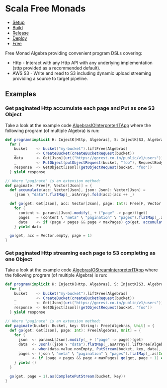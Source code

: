 # Scala Free Monads

- [Setup](docs/setup.md)
- [Build](docs/build.md)
- [Release](docs/release.md)
- [Deploy](docs/deploy.md)
- [Free](docs/free.md)

Free Monad Algebra providing convenient program DSLs covering:

- Http - Interact with any Http API with any underlying implementation (sttp provided as a recommended default).
- AWS S3 - Write and read to S3 including dynamic upload streaming providing a source to target pipeline.

## Examples

### Get paginated Http accumulate each page and Put as one S3 Object

Take a look at the example code [AlgebrasIOInterpreterITApp](src/it/scala/com/backwards/algebra/interpreter/AlgebrasIOInterpreterITApp.scala) where the following program (of multiple Algebra) is run:

```scala
def program(implicit H: InjectK[Http, Algebras], S: InjectK[S3, Algebras]): Free[Algebras, Jsonl] =
  for {
    bucket    <- bucket("my-bucket").liftFree[Algebras]
    _         <- CreateBucket(createBucketRequest(bucket))
    data      <- Get[Json](uri("https://gorest.co.in/public/v1/users")).paginate
    _         <- PutObject(putObjectRequest(bucket, "foo"), RequestBody.fromString(data.map(_.noSpaces).mkString("\n")))
    response  <- GetObject[Jsonl](getObjectRequest(bucket, "foo"))
  } yield response

// Where "paginate" is an extension method:
def paginate: Free[F, Vector[Json]] = {
  def accumulate(acc: Vector[Json], json: Json): Vector[Json] =
    (json \ "data").flatMap(_.asArray).fold(acc)(acc ++ _)

  def go(get: Get[Json], acc: Vector[Json], page: Int): Free[F, Vector[Json]] =
    for {
      content <- paramsL[Json].modify(_ + ("page" -> page))(get)
      pages   = (content \ "meta" \ "pagination" \ "pages").flatMap(_.as[Int].toOption).getOrElse(0)
      data    <- if (page < pages && page < maxPages) go(get, accumulate(acc, content), page + 1) else Free.pure[F, Vector[Json]](accumulate(acc, content))
    } yield data

  go(get, acc = Vector.empty, page = 1)
}  
```

### Get paginated Http streaming each page to S3 completing as one Object

Take a look at the example code [AlgebrasIOStreamInterpreterITApp](src/it/scala/com/backwards/algebra/interpreter/AlgebrasIOStreamInterpreterITApp.scala) where the following program (of multiple Algebra) is run:

```scala
def program(implicit H: InjectK[Http, Algebras], S: InjectK[S3, Algebras]): Free[Algebras, Jsonl] =
  for {
    bucket    <- bucket("my-bucket").liftFree[Algebras]
    _         <- CreateBucket(createBucketRequest(bucket))
    _         <- Get[Json](uri("https://gorest.co.in/public/v1/users")).paginate(bucket, "foo")
    response  <- GetObject[Jsonl](getObjectRequest(bucket, "foo"))
  } yield response
  
// Where "paginate" is an extension method:
def paginate(bucket: Bucket, key: String): Free[Algebras, Unit] = {
  def go(get: Get[Json], page: Int): Free[Algebras, Unit] = {
    for {
      json  <- paramsL[Json].modify(_ + ("page" -> page))(get)
      data  <- Jsonl((json \ "data").flatMap(_.asArray)).liftFree[Algebras]
      _     <- when(data.value.nonEmpty, PutStream(bucket, key, data), unit[Algebras])
      pages <- (json \ "meta" \ "pagination" \ "pages").flatMap(_.as[Int].toOption).getOrElse(0).liftFree[Algebras]
      _     <- if (page < pages && page < maxPages) go(get, page + 1) else unit[Algebras]
    } yield ()
  }

  go(get, page = 1).as(CompletePutStream(bucket, key))
}
```